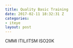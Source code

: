 ```yaml
---
title: Quality Basic Training
date: 2017-02-11 18:32:31 Z
categories:
- iteye
layout: post
---
```


CMMI ITIL/ITSM ISO20K